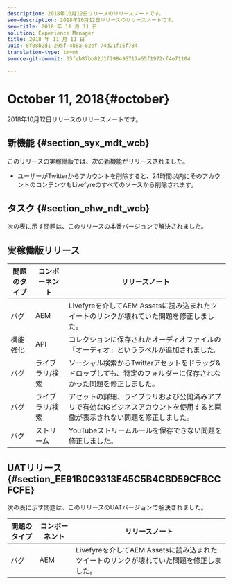 ```yaml
---
description: 2018年10月12日リリースのリリースノートです。
seo-description: 2018年10月12日リリースのリリースノートです。
seo-title: 2018 年 11 月 11 日
solution: Experience Manager
title: 2018 年 11 月 11 日
uuid: 8f08b2d1-295f-4b6a-82ef-74d21f15f784
translation-type: tm+mt
source-git-commit: 35feb87bb82d1f298496717a65f1972cf4e71104

---
```



# October 11, 2018{#october}

2018年10月12日リリースのリリースノートです。

## 新機能 {#section_syx_mdt_wcb}

このリリースの実稼働版では、次の新機能がリリースされました。

* ユーザーがTwitterからアカウントを削除すると、24時間以内にそのアカウントのコンテンツもLivefyreのすべてのソースから削除されます。

## タスク {#section_ehw_ndt_wcb}

次の表に示す問題は、このリリースの本番バージョンで解決されました。

## 実稼働版リリース

| **問題のタイプ** | **コンポーネント** | **リリースノート** |
|---|---|---|
| バグ | AEM | Livefyreを介してAEM Assetsに読み込まれたツイートのリンクが壊れていた問題を修正しました。 |
| 機能強化 | API | コレクションに保存されたオーディオファイルの「オーディオ」というラベルが追加されました。 |
| バグ | ライブラリ/検索 | ソーシャル検索からTwitterアセットをドラッグ&amp;ドロップしても、特定のフォルダーに保存されなかった問題を修正しました。 |
| バグ | ライブラリ/検索 | アセットの詳細、ライブラリおよび公開済みアプリで有効なIGビジネスアカウントを使用すると画像が表示されない問題を修正しました。 |
| バグ | ストリーム | YouTubeストリームルールを保存できない問題を修正しました。 |

## UATリリース {#section_EE91B0C9313E45C5B4CBD59CFBCCFCFE}

次の表に示す問題は、このリリースのUATバージョンで解決されました。

| **問題のタイプ** | **コンポーネント** | **リリースノート** |
|---|---|---|
| バグ | AEM | Livefyreを介してAEM Assetsに読み込まれたツイートのリンクが壊れていた問題を修正しました。 |

